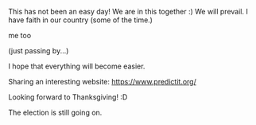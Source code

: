 This has not been an easy day!
We are in this together :)
We will prevail. 
I have faith in our country (some of the time.)

me too

(just passing by...)

I hope that everything will become easier.

Sharing an interesting website: https://www.predictit.org/

Looking forward to Thanksgiving! :D

The election is still going on.
